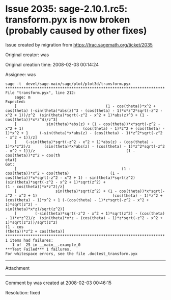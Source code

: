 # Issue 2035: sage-2.10.1.rc5: transform.pyx is now broken (probably caused by other fixes)

Issue created by migration from https://trac.sagemath.org/ticket/2035

Original creator: was

Original creation time: 2008-02-03 00:14:24

Assignee: was


```
sage -t  devel/sage-main/sage/plot/plot3d/transform.pyx     **********************************************************************
File "transform.pyx", line 212:
    sage: m
Expected: 
    [                                       (1 - cos(theta))*x^2 + cos(theta) (-sin(theta)*abs(z)^3 - (cos(theta) - 1)*x*z^2*sqrt(-z^2 - x^2 + 1))/z^2  (sin(theta)*sqrt(-z^2 - x^2 + 1)*abs(z)^3 + (1 - cos(theta))*x*z^4)/z^3]
    [             sin(theta)*abs(z) + (1 - cos(theta))*x*sqrt(-z^2 - x^2 + 1)                          (cos(theta) - 1)*z^2 + (cos(theta) - 1)*x^2 + 1     (-sin(theta)*x*abs(z) - (cos(theta) - 1)*z^2*sqrt(-z^2 - x^2 + 1))/z]
    [    (-sin(theta)*sqrt(-z^2 - x^2 + 1)*abs(z) - (cos(theta) - 1)*x*z^2)/z      (sin(theta)*x*abs(z) - (cos(theta) - 1)*z^2*sqrt(-z^2 - x^2 + 1))/z                                        (1 - cos(theta))*z^2 + cos(th
eta)]
Got:
    [                                              (1 - cos(theta))*x^2 + cos(theta)                  (1 - cos(theta))*x*sqrt(-z^2 - x^2 + 1) - sin(theta)*sqrt(z^2)          (sin(theta)*sqrt(-z^2 - x^2 + 1)*sqrt(z^2) + 
(1 - cos(theta))*x*z^2)/z]
    [                 sin(theta)*sqrt(z^2) + (1 - cos(theta))*x*sqrt(-z^2 - x^2 + 1)                                 (cos(theta) - 1)*z^2 + (cos(theta) - 1)*x^2 + 1 (-(cos(theta) - 1)*z*sqrt(-z^2 - x^2 + 1)*sqrt(z^2) - 
sin(theta)*x*z)/sqrt(z^2)]
    [        (-sin(theta)*sqrt(-z^2 - x^2 + 1)*sqrt(z^2) - (cos(theta) - 1)*x*z^2)/z  (sin(theta)*x*z - (cos(theta) - 1)*z*sqrt(-z^2 - x^2 + 1)*sqrt(z^2))/sqrt(z^2)                                               (1 - cos
(theta))*z^2 + cos(theta)]
**********************************************************************
1 items had failures:
   1 of  25 in __main__.example_0
***Test Failed*** 1 failures.
For whitespace errors, see the file .doctest_transform.pyx
```



---

Attachment


---

Comment by was created at 2008-02-03 00:46:15

Resolution: fixed
